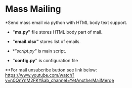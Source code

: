 # Mass Mailing
*Send mass email via python with HTML body text support.

  * **"ms.py"** file stores HTML body part of mail. 
  * **"email.xlsx"** stores list of emails. 

  * **"script.py"* is main script. 

  * **"config.py"** is configuration file

**For mail unsubcribe button see link below:
https://www.youtube.com/watch?v=n0QnYnM2FKY&ab_channel=YetAnotherMailMerge
